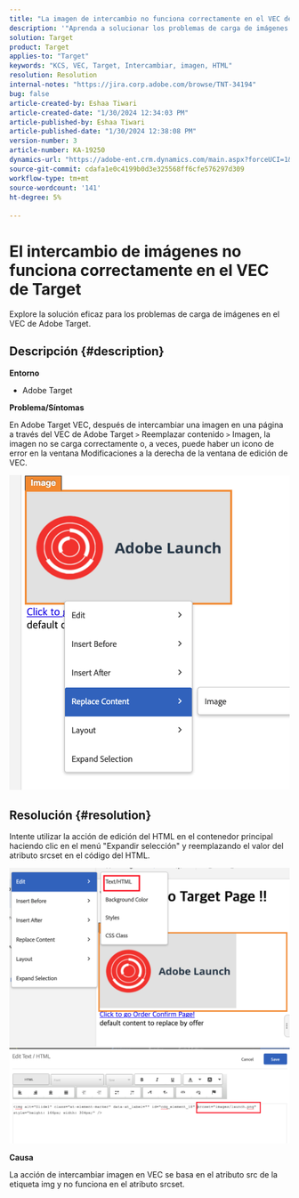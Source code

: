 ```yaml
---
title: "La imagen de intercambio no funciona correctamente en el VEC de Target"
description: '"Aprenda a solucionar los problemas de carga de imágenes en el VEC de Adobe Target".'
solution: Target
product: Target
applies-to: "Target"
keywords: "KCS, VEC, Target, Intercambiar, imagen, HTML"
resolution: Resolution
internal-notes: "https://jira.corp.adobe.com/browse/TNT-34194"
bug: false
article-created-by: Eshaa Tiwari
article-created-date: "1/30/2024 12:34:03 PM"
article-published-by: Eshaa Tiwari
article-published-date: "1/30/2024 12:38:08 PM"
version-number: 3
article-number: KA-19250
dynamics-url: "https://adobe-ent.crm.dynamics.com/main.aspx?forceUCI=1&pagetype=entityrecord&etn=knowledgearticle&id=7183e6d5-6bbf-ee11-9079-6045bd006268"
source-git-commit: cdafa1e0c4199b0d3e325568ff6cfe576297d309
workflow-type: tm+mt
source-wordcount: '141'
ht-degree: 5%

---
```


# El intercambio de imágenes no funciona correctamente en el VEC de Target


Explore la solución eficaz para los problemas de carga de imágenes en el VEC de Adobe Target.

## Descripción {#description}


<b>Entorno</b>

- Adobe Target

<b>Problema/Síntomas</b>

En Adobe Target VEC, después de intercambiar una imagen en una página a través del VEC de Adobe Target `>`  Reemplazar contenido `>`  Imagen, la imagen no se carga correctamente o, a veces, puede haber un icono de error en la ventana Modificaciones a la derecha de la ventana de edición de VEC.

![](assets/___7283e6d5-6bbf-ee11-9079-6045bd006268___.png)




## Resolución {#resolution}




Intente utilizar la acción de edición del HTML en el contenedor principal haciendo clic en el menú &quot;Expandir selección&quot; y reemplazando el valor del atributo srcset en el código del HTML.



![](assets/0776b561-36c2-ec11-983e-0022480ab970.png)![](assets/e63bb087-36c2-ec11-983e-0022480ab970.png)



<b>Causa</b>



La acción de intercambiar imagen en VEC se basa en el atributo src de la etiqueta img y no funciona en el atributo srcset.

